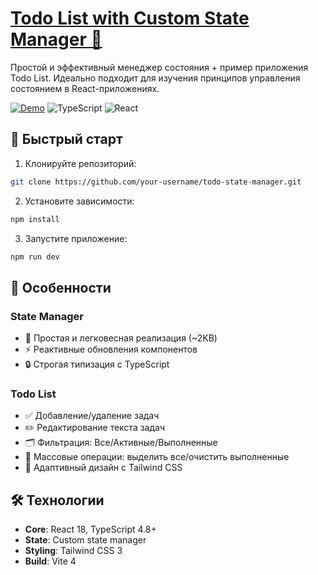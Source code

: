 # [Todo List with Custom State Manager 🚀](https://state-manager-seven.vercel.app/)
Простой и эффективный менеджер состояния + пример приложения Todo List. Идеально подходит для изучения принципов управления состоянием в React-приложениях.

[![Demo](https://img.shields.io/badge/Live-Demo-green?style=for-the-badge)](https://state-manager-seven.vercel.app/)
![TypeScript](https://img.shields.io/badge/TypeScript-4.8%2B-blue?style=flat-square)
![React](https://img.shields.io/badge/React-18%2B-61DAFB?style=flat-square&logo=react)

## 🚀 Быстрый старт

1. Клонируйте репозиторий:
```bash
git clone https://github.com/your-username/todo-state-manager.git
```

2. Установите зависимости:

```bash
npm install
```

3. Запустите приложение:

```bash
npm run dev
```

## 🌟 Особенности

### State Manager
- 🧩 Простая и легковесная реализация (~2KB)
- ⚡ Реактивные обновления компонентов
- 🔒 Строгая типизация с TypeScript

### Todo List
- ✅ Добавление/удаление задач
- ✏️ Редактирование текста задач
- 🗂 Фильтрация: Все/Активные/Выполненные
- 🎯 Массовые операции: выделить все/очистить выполненные
- 💅 Адаптивный дизайн с Tailwind CSS

## 🛠 Технологии

- **Core**: React 18, TypeScript 4.8+
- **State**: Custom state manager
- **Styling**: Tailwind CSS 3
- **Build**: Vite 4

